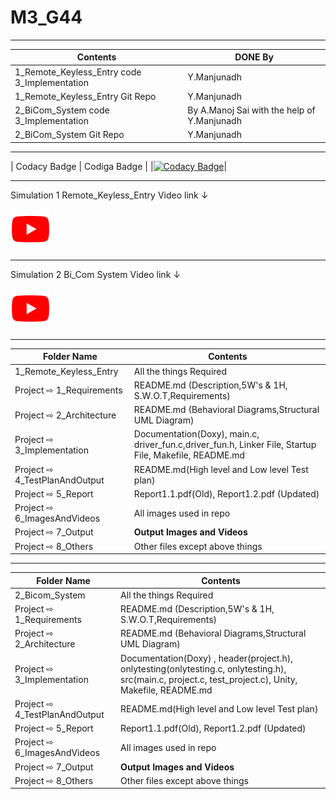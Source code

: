 # M3_G44

---

| Contents | DONE By |
|---|---|
| 1_Remote_Keyless_Entry code 3_Implementation | Y.Manjunadh |
| 1_Remote_Keyless_Entry Git Repo | Y.Manjunadh |
| 2_BiCom_System code 3_Implementation | By A.Manoj Sai with the help of Y.Manjunadh |
| 2_BiCom_System Git Repo | Y.Manjunadh |


---
| Codacy Badge | Codiga Badge |
|[![Codacy Badge](https://app.codacy.com/project/badge/Grade/460e5b0406a049ada75b577ae365c42f)](https://www.codacy.com/gh/Manjunadh521/M3_G44/dashboard?utm_source=github.com&amp;utm_medium=referral&amp;utm_content=Manjunadh521/M3_G44&amp;utm_campaign=Badge_Grade)|


---


Simulation 1 Remote_Keyless_Entry Video link ↓

  [![IMAGE ALT TEXT](https://github.com/Manjunadh521/M2-EmbSys/blob/main/Project/6_ImagesAndVideos/youtube.png)](https://youtu.be/aD524jWmueY "Video Title")

---
Simulation 2 Bi_Com System Video link ↓

  [![IMAGE ALT TEXT](https://github.com/Manjunadh521/M2-EmbSys/blob/main/Project/6_ImagesAndVideos/youtube.png)](https://youtu.be/q8LR9UpWEb8 "Video Title")


---
| Folder Name | Contents |
|---|---|
| 1_Remote_Keyless_Entry | All the things Required |
| Project ⇨ 1_Requirements | README.md (Description,5W's & 1H, S.W.O.T,Requirements)  |
| Project ⇨ 2_Architecture | README.md (Behavioral Diagrams,Structural UML Diagram) |
| Project ⇨ 3_Implementation | Documentation(Doxy), main.c, driver_fun.c,driver_fun.h, Linker File, Startup File, Makefile, README.md |
| Project ⇨ 4_TestPlanAndOutput | README.md(High level and Low level Test plan) |
| Project ⇨ 5_Report | Report1.1.pdf(Old), Report1.2.pdf (Updated) |
| Project ⇨ 6_ImagesAndVideos | All images used in repo |
| Project ⇨ 7_Output | __Output Images and Videos__ |
| Project ⇨ 8_Others | Other files except above things|

---

| Folder Name | Contents |
|---|---|
| 2_Bicom_System | All the things Required |
| Project ⇨ 1_Requirements | README.md (Description,5W's & 1H, S.W.O.T,Requirements)  |
| Project ⇨ 2_Architecture | README.md (Behavioral Diagrams,Structural UML Diagram) |
| Project ⇨ 3_Implementation | Documentation(Doxy) , header(project.h), onlytesting(onlytesting.c, onlytesting.h), src(main.c, project.c, test_project.c), Unity, Makefile, README.md |
| Project ⇨ 4_TestPlanAndOutput | README.md(High level and Low level Test plan) |
| Project ⇨ 5_Report | Report1.1.pdf(Old), Report1.2.pdf (Updated) |
| Project ⇨ 6_ImagesAndVideos | All images used in repo |
| Project ⇨ 7_Output | __Output Images and Videos__ |
| Project ⇨ 8_Others | Other files except above things|
